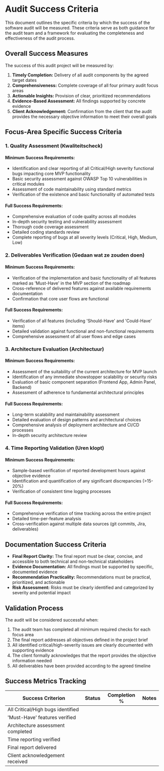 # Audit Success Criteria

This document outlines the specific criteria by which the success of the software audit will be measured. These criteria serve as both guidance for the audit team and a framework for evaluating the completeness and effectiveness of the audit process.

## Overall Success Measures

The success of this audit project will be measured by:

1. **Timely Completion:** Delivery of all audit components by the agreed target dates
2. **Comprehensiveness:** Complete coverage of all four primary audit focus areas
3. **Actionable Insights:** Provision of clear, prioritized recommendations
4. **Evidence-Based Assessment:** All findings supported by concrete evidence
5. **Client Acknowledgement:** Confirmation from the client that the audit provides the necessary objective information to meet their overall goals

## Focus-Area Specific Success Criteria

### 1. Quality Assessment (Kwaliteitscheck)

#### Minimum Success Requirements:
- Identification and clear reporting of all Critical/High severity functional bugs impacting core MVP functionality
- Basic security assessment against OWASP Top 10 vulnerabilities in critical modules
- Assessment of code maintainability using standard metrics
- Verification of the existence and basic functionality of automated tests

#### Full Success Requirements:
- Comprehensive evaluation of code quality across all modules
- In-depth security testing and vulnerability assessment
- Thorough code coverage assessment
- Detailed coding standards review
- Complete reporting of bugs at all severity levels (Critical, High, Medium, Low)

### 2. Deliverables Verification (Gedaan wat ze zouden doen)

#### Minimum Success Requirements:
- Verification of the implementation and basic functionality of all features marked as 'Must-Have' in the MVP section of the roadmap
- Cross-reference of delivered features against available requirements documentation
- Confirmation that core user flows are functional

#### Full Success Requirements:
- Verification of all features (including 'Should-Have' and 'Could-Have' items)
- Detailed validation against functional and non-functional requirements
- Comprehensive assessment of all user flows and edge cases

### 3. Architecture Evaluation (Architectuur)

#### Minimum Success Requirements:
- Assessment of the suitability of the current architecture for MVP launch
- Identification of any immediate showstopper scalability or security risks
- Evaluation of basic component separation (Frontend App, Admin Panel, Backend)
- Assessment of adherence to fundamental architectural principles

#### Full Success Requirements:
- Long-term scalability and maintainability assessment
- Detailed evaluation of design patterns and architectural choices
- Comprehensive analysis of deployment architecture and CI/CD processes
- In-depth security architecture review

### 4. Time Reporting Validation (Uren klopt)

#### Minimum Success Requirements:
- Sample-based verification of reported development hours against objective evidence
- Identification and quantification of any significant discrepancies (>15-20%)
- Verification of consistent time logging processes

#### Full Success Requirements:
- Comprehensive verification of time tracking across the entire project
- Detailed time-per-feature analysis
- Cross-verification against multiple data sources (git commits, Jira, deliverables)

## Documentation Success Criteria

- **Final Report Clarity:** The final report must be clear, concise, and accessible to both technical and non-technical stakeholders
- **Evidence Documentation:** All findings must be supported by specific, documented evidence
- **Recommendation Practicality:** Recommendations must be practical, prioritized, and actionable
- **Risk Assessment:** Risks must be clearly identified and categorized by severity and potential impact

## Validation Process

The audit will be considered successful when:

1. The audit team has completed all minimum required checks for each focus area
2. The final report addresses all objectives defined in the project brief
3. All identified critical/high-severity issues are clearly documented with supporting evidence
4. The client formally acknowledges that the report provides the objective information needed
5. All deliverables have been provided according to the agreed timeline

## Success Metrics Tracking

| Success Criterion | Status | Completion % | Notes |
|-------------------|--------|--------------|-------|
| All Critical/High bugs identified | | | |
| 'Must-Have' features verified | | | |
| Architecture assessment completed | | | |
| Time reporting verified | | | |
| Final report delivered | | | |
| Client acknowledgement received | | | | 